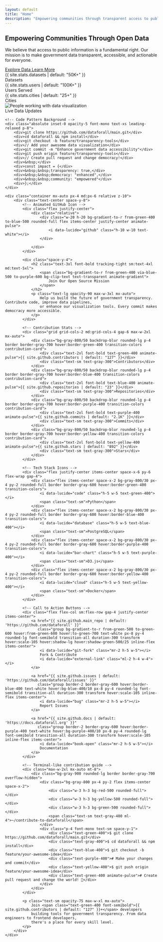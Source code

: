 ```yaml
---
layout: default
title: "Home"
description: "Empowering communities through transparent access to public information"
---
```


<!-- Hero Section -->
<section id="home" class="relative py-20 md:py-32 lg:py-40 overflow-hidden">
    <div class="absolute inset-0 bg-gradient-to-br from-primary-50 via-white to-blue-50"></div>
    <div class="container mx-auto relative px-4 md:px-6">
        <div class="grid gap-8 lg:grid-cols-2 lg:gap-12 items-center">
            <div class="space-y-6">
                <div class="space-y-4">
                    <h1 class="text-4xl font-bold tracking-tight sm:text-5xl md:text-6xl lg:text-7xl">
                        Empowering Communities Through
                        <span class="text-primary-500"> Open Data</span>
                    </h1>
                    <p class="text-lg text-gray-600 md:text-xl max-w-2xl">
                        We believe that access to public information is a fundamental right. Our mission is to make
                        government data transparent, accessible, and actionable for everyone.
                    </p>
                </div>
                <div class="flex flex-col sm:flex-row gap-4">
                    <a href="#datasets" class="bg-primary-500 text-white px-8 py-3 rounded-lg text-lg font-medium hover:bg-primary-600 transition-colors inline-flex items-center">
                        Explore Data 
                        <i data-lucide="arrow-right" class="ml-2 h-5 w-5"></i>
                    </a>
                    <a href="{{ '/about/' | relative_url }}" class="border border-gray-300 text-gray-700 px-8 py-3 rounded-lg text-lg font-medium hover:bg-gray-50 transition-colors">
                        Learn More
                    </a>
                </div>
                <div class="flex items-center space-x-8 pt-4">
                    <div class="text-center">
                        <div class="text-2xl font-bold text-primary-500">{{ site.stats.datasets | default: "50K+" }}</div>
                        <div class="text-sm text-gray-600">Datasets</div>
                    </div>
                    <div class="text-center">
                        <div class="text-2xl font-bold text-primary-500">{{ site.stats.users | default: "100K+" }}</div>
                        <div class="text-sm text-gray-600">Users Served</div>
                    </div>
                    <div class="text-center">
                        <div class="text-2xl font-bold text-primary-500">{{ site.stats.cities | default: "25+" }}</div>
                        <div class="text-sm text-gray-600">Cities</div>
                    </div>
                </div>
            </div>
            <div class="relative">
                <div class="relative rounded-2xl overflow-hidden shadow-2xl">
                    <img src="{{ '/assets/images/hero-image.jpg' | relative_url }}" 
                         alt="People working with data visualization" 
                         class="object-cover w-full h-full">
                    <div class="absolute inset-0 bg-gradient-to-t from-black/20 to-transparent"></div>
                </div>
                <div class="absolute -bottom-6 -left-6 bg-white rounded-lg shadow-lg p-4 border">
                    <div class="flex items-center space-x-3">
                        <div class="w-3 h-3 bg-green-500 rounded-full animate-pulse"></div>
                        <span class="text-sm font-medium">Live Data Updates</span>
                    </div>
                </div>
            </div>
        </div>
    </div>
</section>

<!-- Mission Section
<section id="mission" class="py-20 bg-gray-50">
    <div class="container mx-auto px-4 md:px-6">
        <div class="text-center space-y-4 mb-16">
            <h2 class="text-3xl font-bold tracking-tight sm:text-4xl md:text-5xl">Our Mission</h2>
            <p class="text-lg text-gray-600 max-w-3xl mx-auto">
                Breaking down barriers to public information and creating a more transparent, accountable society.
            </p>
        </div>
        <div class="grid gap-8 md:grid-cols-3">
            {% for mission in site.data.missions %}
            <div class="bg-white rounded-lg shadow-lg hover:shadow-xl transition-shadow p-8 text-center space-y-4">
                <div class="w-16 h-16 bg-primary-50 rounded-full flex items-center justify-center mx-auto">
                    <i data-lucide="{{ mission.icon }}" class="h-8 w-8 text-primary-500"></i>
                </div>
                <h3 class="text-xl font-semibold">{{ mission.title }}</h3>
                <p class="text-gray-600">{{ mission.description }}</p>
            </div>
            {% endfor %}
        </div>
    </div>
</section> -->

<!-- Featured Datasets Section
<section id="datasets" class="py-20">
    <div class="container mx-auto px-4 md:px-6">
        <div class="text-center space-y-4 mb-16">
            <h2 class="text-3xl font-bold tracking-tight sm:text-4xl md:text-5xl">Featured Datasets</h2>
            <p class="text-lg text-gray-600 max-w-3xl mx-auto">
                Explore our most popular and impactful public datasets.
            </p>
        </div>
        <div class="grid gap-6 md:grid-cols-2 lg:grid-cols-3">
            {% for dataset in site.data.datasets %}
            <div class="bg-white border rounded-lg hover:shadow-lg transition-shadow cursor-pointer group p-6 space-y-4">
                <div class="flex items-center justify-between">
                    <span class="text-xs font-medium bg-primary-50 text-primary-500 px-2 py-1 rounded-full">
                        {{ dataset.category }}
                    </span>
                    <span class="text-xs text-gray-500">{{ dataset.updated }}</span>
                </div>
                <h3 class="text-lg font-semibold group-hover:text-primary-500 transition-colors">
                    {{ dataset.title }}
                </h3>
                <p class="text-sm text-gray-600">{{ dataset.description }}</p>
                <a href="{{ dataset.url | default: '#' }}" class="w-full bg-gray-50 group-hover:bg-primary-500 group-hover:text-white transition-colors px-4 py-2 rounded-md text-sm font-medium inline-flex items-center justify-center">
                    Explore Dataset 
                    <i data-lucide="arrow-right" class="ml-2 h-4 w-4"></i>
                </a>
            </div>
            {% endfor %}
        </div>
    </div>
</section> -->

<!-- Newsletter CTA Section -->
<!-- <section class="py-20 bg-primary-500 text-white">
    <div class="container mx-auto px-4 md:px-6">
        <div class="text-center space-y-6">
            <h2 class="text-3xl font-bold tracking-tight sm:text-4xl md:text-5xl">Join Our Movement</h2>
            <p class="text-lg opacity-90 max-w-2xl mx-auto">
                Be part of the change. Subscribe to our newsletter and stay updated on the latest public data releases
                and transparency initiatives.
            </p>
            <form class="flex flex-col sm:flex-row gap-4 max-w-md mx-auto" action="#" method="POST">
                <input type="email" name="email" placeholder="Enter your email" required
                       class="flex-1 px-4 py-3 rounded-lg text-gray-900 border-0 focus:ring-2 focus:ring-white">
                <button type="submit" class="bg-white text-primary-500 px-6 py-3 rounded-lg font-medium hover:bg-gray-100 transition-colors">
                    Subscribe
                </button>
            </form>
            <p class="text-sm opacity-75">Join {{ site.stats.subscribers | default: "10,000+" }} advocates for government transparency</p>
        </div>
    </div>
</section> -->

<!-- GitHub Contribution CTA Section -->
<section class="py-20 bg-gradient-to-br from-gray-900 via-gray-800 to-black text-white relative overflow-hidden">
    <!-- Animated Background Elements -->
    <div class="absolute inset-0 opacity-10">
        <div class="absolute top-10 left-10 w-32 h-32 border border-green-400 rounded-lg animate-pulse"></div>
        <div class="absolute top-32 right-20 w-24 h-24 border border-blue-400 rounded-full animate-bounce"></div>
        <div class="absolute bottom-20 left-1/4 w-16 h-16 border border-purple-400 rounded-lg animate-spin"></div>
        <div class="absolute bottom-32 right-1/3 w-20 h-20 border border-yellow-400 rounded-full animate-ping"></div>
    </div>
    
    <!-- Code Pattern Background -->
    <div class="absolute inset-0 opacity-5 font-mono text-xs leading-relaxed p-8">
        <div>git clone https://github.com/dataforall/main.git</div>
        <div>cd dataforall && npm install</div>
        <div>git checkout -b feature/transparency-tools</div>
        <div>// Add your awesome data visualization</div>
        <div>git commit -m "Enhance government data accessibility"</div>
        <div>git push origin feature/transparency-tools</div>
        <div>// Create pull request and change democracy!</div>
        <div>&nbsp;</div>
        <div>const impact = {</div>
        <div>&nbsp;&nbsp;transparency: true,</div>
        <div>&nbsp;&nbsp;democracy: "enhanced",</div>
        <div>&nbsp;&nbsp;community: "empowered"</div>
        <div>};</div>
    </div>
    
    <div class="container mx-auto px-4 md:px-6 relative z-10">
        <div class="text-center space-y-8">
            <!-- Animated GitHub Icon -->
            <div class="flex justify-center">
                <div class="relative">
                    <div class="w-20 h-20 bg-gradient-to-r from-green-400 to-blue-500 rounded-full flex items-center justify-center animate-pulse">
                        <i data-lucide="github" class="h-10 w-10 text-white"></i>
                    </div>
                    
                </div>
            </div>
            
            <div class="space-y-4">
                <h2 class="text-3xl font-bold tracking-tight sm:text-4xl md:text-5xl">
                    <span class="bg-gradient-to-r from-green-400 via-blue-500 to-purple-600 bg-clip-text text-transparent animate-gradient">
                        Join Our Open Source Mission
                    </span>
                </h2>
                <p class="text-lg opacity-90 max-w-3xl mx-auto">
                    Help us build the future of government transparency. Contribute code, improve data pipelines, 
                    or enhance our visualization tools. Every commit makes democracy more accessible.
                </p>
            </div>
            
            <!-- Contribution Stats -->
            <div class="grid grid-cols-2 md:grid-cols-4 gap-6 max-w-2xl mx-auto">
                <div class="bg-gray-800/50 backdrop-blur rounded-lg p-4 border border-gray-700 hover:border-green-400 transition-colors contribution-card">
                    <div class="text-2xl font-bold text-green-400 animate-pulse">{{ site.github.contributors | default: "127" }}</div>
                    <div class="text-sm text-gray-300">Contributors</div>
                </div>
                <div class="bg-gray-800/50 backdrop-blur rounded-lg p-4 border border-gray-700 hover:border-blue-400 transition-colors contribution-card">
                    <div class="text-2xl font-bold text-blue-400 animate-pulse">{{ site.github.repositories | default: "23" }}</div>
                    <div class="text-sm text-gray-300">Repositories</div>
                </div>
                <div class="bg-gray-800/50 backdrop-blur rounded-lg p-4 border border-gray-700 hover:border-purple-400 transition-colors contribution-card">
                    <div class="text-2xl font-bold text-purple-400 animate-pulse">{{ site.github.commits | default: "2.1K" }}</div>
                    <div class="text-sm text-gray-300">Commits</div>
                </div>
                <div class="bg-gray-800/50 backdrop-blur rounded-lg p-4 border border-gray-700 hover:border-yellow-400 transition-colors contribution-card">
                    <div class="text-2xl font-bold text-yellow-400 animate-pulse">{{ site.github.stars | default: "892" }}</div>
                    <div class="text-sm text-gray-300">Stars</div>
                </div>
            </div>
            
            <!-- Tech Stack Icons -->
            <div class="flex justify-center items-center space-x-6 py-6 flex-wrap gap-4">
                <div class="flex items-center space-x-2 bg-gray-800/30 px-4 py-2 rounded-full border border-gray-600 hover:border-green-400 transition-colors">
                    <i data-lucide="code" class="h-5 w-5 text-green-400"></i>
                    <span class="text-sm">Python</span>
                </div>
                <div class="flex items-center space-x-2 bg-gray-800/30 px-4 py-2 rounded-full border border-gray-600 hover:border-blue-400 transition-colors">
                    <i data-lucide="database" class="h-5 w-5 text-blue-400"></i>
                    <span class="text-sm">PostgreSQL</span>
                </div>
                <div class="flex items-center space-x-2 bg-gray-800/30 px-4 py-2 rounded-full border border-gray-600 hover:border-purple-400 transition-colors">
                    <i data-lucide="bar-chart" class="h-5 w-5 text-purple-400"></i>
                    <span class="text-sm">D3.js</span>
                </div>
                <div class="flex items-center space-x-2 bg-gray-800/30 px-4 py-2 rounded-full border border-gray-600 hover:border-yellow-400 transition-colors">
                    <i data-lucide="cloud" class="h-5 w-5 text-yellow-400"></i>
                    <span class="text-sm">Docker</span>
                </div>
            </div>
            
            <!-- Call to Action Buttons -->
            <div class="flex flex-col sm:flex-row gap-4 justify-center items-center">
                <a href="{{ site.github.main_repo | default: 'https://github.com/dataforall' }}" 
                   class="group bg-gradient-to-r from-green-500 to-green-600 hover:from-green-600 hover:to-green-700 text-white px-8 py-4 rounded-lg font-semibold transition-all duration-300 transform hover:scale-105 hover:shadow-lg hover:shadow-green-500/25 inline-flex items-center">
                    <i data-lucide="git-fork" class="mr-2 h-5 w-5"></i>
                    Fork & Contribute
                    <i data-lucide="external-link" class="ml-2 h-4 w-4"></i>
                </a>
                
                <a href="{{ site.github.issues | default: 'https://github.com/dataforall/issues' }}" 
                   class="group border-2 border-gray-600 hover:border-blue-400 text-white hover:bg-blue-400/10 px-8 py-4 rounded-lg font-semibold transition-all duration-300 transform hover:scale-105 inline-flex items-center">
                    <i data-lucide="bug" class="mr-2 h-5 w-5"></i>
                    Report Issues
                </a>
                
                <a href="{{ site.github.docs | default: 'https://docs.dataforall.org' }}" 
                   class="group border-2 border-gray-600 hover:border-purple-400 text-white hover:bg-purple-400/10 px-8 py-4 rounded-lg font-semibold transition-all duration-300 transform hover:scale-105 inline-flex items-center">
                    <i data-lucide="book-open" class="mr-2 h-5 w-5"></i>
                    Documentation
                </a>
            </div>
            
            <!-- Terminal-like contribution guide -->
            <div class="max-w-2xl mx-auto mt-8">
                <div class="bg-gray-900 rounded-lg border border-gray-700 overflow-hidden">
                    <div class="bg-gray-800 px-4 py-2 flex items-center space-x-2">
                        <div class="w-3 h-3 bg-red-500 rounded-full"></div>
                        <div class="w-3 h-3 bg-yellow-500 rounded-full"></div>
                        <div class="w-3 h-3 bg-green-500 rounded-full"></div>
                        <span class="text-sm text-gray-400 ml-4">~/contribute-to-dataforall</span>
                    </div>
                    <div class="p-4 font-mono text-sm space-y-1">
                        <div class="text-green-400">$ git clone https://github.com/dataforall/main.git</div>
                        <div class="text-gray-400">$ cd dataforall && npm install</div>
                        <div class="text-blue-400">$ git checkout -b feature/your-awesome-idea</div>
                        <div class="text-purple-400"># Make your changes and commit</div>
                        <div class="text-yellow-400">$ git push origin feature/your-awesome-idea</div>
                        <div class="text-green-400 animate-pulse"># Create pull request and change the world! 🚀</div>
                    </div>
                </div>
            </div>
            
            <p class="text-sm opacity-75 max-w-xl mx-auto">
                Join <span class="text-green-400 font-semibold">{{ site.github.contributors | default: "127" }}+</span> developers 
                building tools for government transparency. From data engineers to frontend developers, 
                there's a place for every skill level.
            </p>
        </div>
    </div>
</section>

